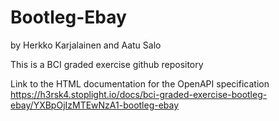 # Bootleg-Ebay
by Herkko Karjalainen and Aatu Salo

This is a BCI graded exercise github repository

Link to the HTML documentation for the OpenAPI specification  
https://h3rsk4.stoplight.io/docs/bci-graded-exercise-bootleg-ebay/YXBpOjIzMTEwNzA1-bootleg-ebay
